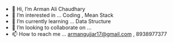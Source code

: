 - 👋 Hi, I’m Arman Ali Chaudhary
- 👀 I’m interested in ... Coding , Mean Stack
- 🌱 I’m currently learning ... Data Structure
- 💞️ I’m looking to collaborate on ...
- 📫 How to reach me ... armangujjar17@gmail.com , 8938977377

<!---
armangujjar17/armangujjar17 is a ✨ special ✨ repository because its `README.md` (this file) appears on your GitHub profile.
You can click the Preview link to take a look at your changes.
--->

